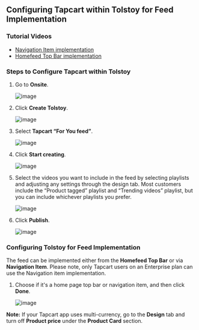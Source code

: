 ## Configuring Tapcart within Tolstoy for Feed Implementation

### Tutorial Videos

- [Navigation Item implementation](https://share.synthesia.io/embeds/videos/36865632-2350-438f-9765-b6c004b53ef6)
- [Homefeed Top Bar implementation](https://share.synthesia.io/embeds/videos/0733361c-74a5-461e-a0f4-7aeb413416c6)

### Steps to Configure Tapcart within Tolstoy

1. Go to **Onsite**.

   ![image](https://github.com/user-attachments/assets/34cd29aa-2eb2-4ada-bd15-bc96487ab8c2)

2. Click **Create Tolstoy**.

   ![image](https://github.com/user-attachments/assets/281f698d-a194-400a-8f2f-6e7701e9a33c)

3. Select **Tapcart “For You feed”**.

   ![image](https://github.com/user-attachments/assets/02f77f89-e8f4-4395-81bb-cf256186ebb2)

4. Click **Start creating**.

   ![image](https://github.com/user-attachments/assets/8a223be0-09b7-42b8-ac81-d23dc7e1e07b)

5. Select the videos you want to include in the feed by selecting playlists and adjusting any settings through the design tab. Most customers include the “Product tagged” playlist and “Trending videos” playlist, but you can include whichever playlists you prefer.

   ![image](https://github.com/user-attachments/assets/13bca2ac-52da-4982-a5f8-1455372ca7fa)

6. Click **Publish**.

   ![image](https://github.com/user-attachments/assets/78c4ca98-c883-4eaf-8195-9bfb3babd9b4)

### Configuring Tolstoy for Feed Implementation

The feed can be implemented either from the **Homefeed Top Bar** or via **Navigation Item**. Please note, only Tapcart users on an Enterprise plan can use the Navigation item implementation.

1. Choose if it's a home page top bar or navigation item, and then click **Done**.

   ![image](https://github.com/user-attachments/assets/b11d0eec-216b-45de-b8fa-ef49b565efe1)

**Note:** If your Tapcart app uses multi-currency, go to the **Design** tab and turn off **Product price** under the **Product Card** section.
